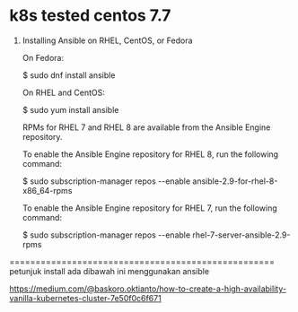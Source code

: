 # k8s   tested centos 7.7

1.  Installing Ansible on RHEL, CentOS, or Fedora

    On Fedora:

    $ sudo dnf install ansible

    On RHEL and CentOS:

    $ sudo yum install ansible

    RPMs for RHEL 7 and RHEL 8 are available from the Ansible Engine repository.

    To enable the Ansible Engine repository for RHEL 8, run the following command:

    $ sudo subscription-manager repos --enable ansible-2.9-for-rhel-8-x86_64-rpms

    To enable the Ansible Engine repository for RHEL 7, run the following command:

    $ sudo subscription-manager repos --enable rhel-7-server-ansible-2.9-rpms


 


===================================================
petunjuk install ada dibawah ini menggunakan ansible
  
https://medium.com/@baskoro.oktianto/how-to-create-a-high-availability-vanilla-kubernetes-cluster-7e50f0c6f671
